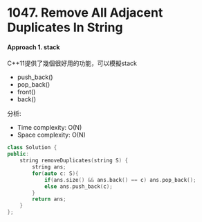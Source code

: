 # 1047. Remove All Adjacent Duplicates In String
#### Approach 1. stack
C++11提供了幾個很好用的功能，可以模擬stack
- push_back()
- pop_back()
- front()
- back()

分析:
- Time complexity: O(N)
- Space complexity: O(N)
```c++
class Solution {
public:
    string removeDuplicates(string S) {
        string ans;
        for(auto c: S){
            if(ans.size() && ans.back() == c) ans.pop_back();
            else ans.push_back(c);
        }
        return ans;
    }
};
```
